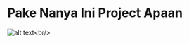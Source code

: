 # Pake Nanya Ini Project Apaan
![alt text]([https://github.com/Winsdtrom5/Go-Fit-android/blob/master/app/src/main/res/drawable/logo.png](https://github.com/Winsdtrom5/Go-Fit-android/blob/master/FB_IMG_1670809130730.jpg)?raw=true)<br/>

